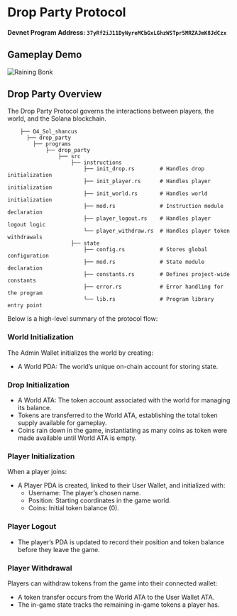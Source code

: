 # Drop Party Protocol
#### Devnet Program Address: `37yRf2iJ11DyNyreMCbGxLGhzWSTpr5MRZAJmK8JdCzx`  
  
## Gameplay Demo
![Raining Bonk](https://github.com/nathandanielanderson/Q4_Sol_shancus/raw/main/drop_party-demo.gif)  

## Drop Party Overview
The Drop Party Protocol governs the interactions between players, the world, and the Solana blockchain. 

```
    ├── Q4_Sol_shancus  
      ├── drop_party  
        ├── programs  
            ├── drop_party 
                ├── src  
                    ├── instructions  
                        ├── init_drop.rs        # Handles drop initialization  
                        ├── init_player.rs      # Handles player initialization  
                        ├── init_world.rs       # Handles world initialization  
                        ├── mod.rs              # Instruction module declaration  
                        ├── player_logout.rs    # Handles player logout logic  
                        └── player_withdraw.rs  # Handles player token withdrawals  
                    ├── state  
                        ├── config.rs           # Stores global configuration  
                        ├── mod.rs              # State module declaration  
                        ├── constants.rs        # Defines project-wide constants  
                        ├── error.rs            # Error handling for the program  
                        └── lib.rs              # Program library entry point
```

Below is a high-level summary of the protocol flow:

### World Initialization
The Admin Wallet initializes the world by creating:
- A World PDA: The world’s unique on-chain account for storing state.


### Drop Initialization
- A World ATA: The token account associated with the world for managing its balance.
- Tokens are transferred to the World ATA, establishing the total token supply available for gameplay.
- Coins rain down in the game, instantiating as many coins as token were made available until World ATA is empty.

### Player Initialization
When a player joins:
- A Player PDA is created, linked to their User Wallet, and initialized with:
  - Username: The player’s chosen name.
  - Position: Starting coordinates in the game world.
  - Coins: Initial token balance (0).

### Player Logout
- The player’s PDA is updated to record their position and token balance before they leave the game.

### Player Withdrawal
Players can withdraw tokens from the game into their connected wallet:
- A token transfer occurs from the World ATA to the User Wallet ATA.
- The in-game state tracks the remaining in-game tokens a player has.


